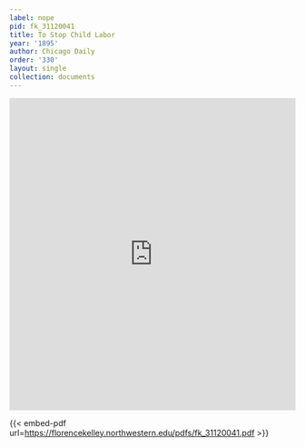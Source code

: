 ```yaml
---
label: nope
pid: fk_31120041
title: To Stop Child Labor
year: '1895'
author: Chicago Daily
order: '330'
layout: single
collection: documents
---
```

<iframe src="https://northwestern.app.box.com/embed/s/5607e07rwrlqw6wr9lml8ph6exfiqr0o?sortColumn=date&view=list" width="100%" height="550" frameborder="0" allowfullscreen webkitallowfullscreen msallowfullscreen></iframe>


{{< embed-pdf url=https://florencekelley.northwestern.edu/pdfs/fk_31120041.pdf >}}